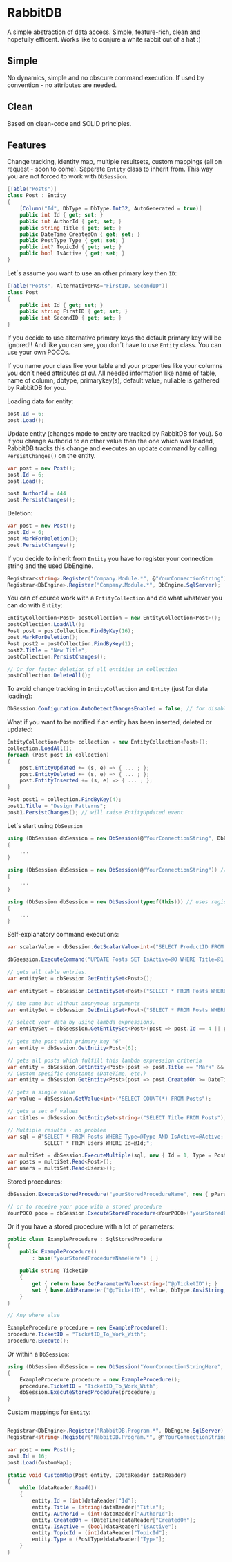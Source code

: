 RabbitDB
========

A simple abstraction of data access. Simple, feature-rich, clean and hopefully efficent. 
Works like to conjure a white rabbit out of a hat  :)

Simple
----------
No dynamics, simple and no obscure command execution. 
If used by convention - no attributes are needed.

Clean
-----
Based on clean-code and SOLID principles.

Features
------------
Change tracking, identity map, multiple resultsets, custom mappings
(all on request - soon to come).
Seperate `Entity` class to inherit from. This way you are not forced to work with `DbSession`.

```csharp
[Table("Posts")]
class Post : Entity
{
    [Column("Id", DbType = DbType.Int32, AutoGenerated = true)]
    public int Id { get; set; }
    public int AuthorId { get; set; }
    public string Title { get; set; }
    public DateTime CreatedOn { get; set; }
    public PostType Type { get; set; }
    public int? TopicId { get; set; }
    public bool IsActive { get; set; }
}
```
Let´s assume you want to use an other primary key then `ID`:
```csharp
[Table("Posts", AlternativePKs="FirstID, SecondID")]
class Post
{
    public int Id { get; set; }
    public string FirstID { get; set; }
    public int SecondID { get; set; }
}
```
If you decide to use alternative primary keys the default primary key will be ignored!!
And like you can see, you don´t have to use `Entity` class. You can use your own POCOs.

If you name your class like your table and your properties like your columns you don´t need attributes *at all*.
All needed information like name of table, name of column, dbtype, primarykey(s), default value, nullable is gathered by RabbitDB for you.

Loading data for entity:
```csharp
post.Id = 6;
post.Load();
```
Update entity (changes made to entity are tracked by RabbitDB for you). 
So if you change AuthorId to an other value then the one which was loaded, RabbitDB tracks this change and
executes an update command by calling `PersistChanges()` on the entity.
```csharp
var post = new Post();
post.Id = 6;
post.Load();

post.AuthorId = 444
post.PersistChanges();
```

Deletion:
```csharp
var post = new Post();
post.Id = 6;
post.MarkForDeletion();
post.PersistChanges();
```

If you decide to inherit from `Entity` you have to register your connection string and the used DbEngine.
```csharp
Registrar<string>.Register("Company.Module.*", @"YourConnectionString");
Registrar<DbEngine>.Register("Company.Module.*", DbEngine.SqlServer);
```
You can of cource work with a `EntityCollection` and do what whatever you can do with `Entity`:
```csharp
EntityCollection<Post> postCollection = new EntityCollection<Post>();
postCollection.LoadAll();
Post post = postCollection.FindByKey(16);
post.MarkForDeletion();
Post post2 = postCollection.FindByKey(1);
post2.Title = "New Title";
postCollection.PersistChanges();

// Or for faster deletion of all entities in collection
postCollection.DeleteAll();
```

To avoid change tracking in `EntityCollection` and `Entity` (just for data loading):
```csharp
DbSession.Configuration.AutoDetectChangesEnabled = false; // for disabling change tracking
```
What if you want to be notified if an entity has been inserted, deleted or updated:
```csharp
EntityCollection<Post> collection = new EntityCollection<Post>();
collection.LoadAll();
foreach (Post post in collection)
{
    post.EntityUpdated += (s, e) => { ... ; };
    post.EntityDeleted += (s, e) => { ... ; };
    post.EntityInserted += (s, e) => { ... ; };
}

Post post1 = collection.FindByKey(4);
post1.Title = "Design Patterns";
post1.PersistChanges(); // will raise EntityUpdated event
```

Let´s start using `DbSession`
```csharp
using (DbSession dbSession = new DbSession(@"YourConnectionString", DbEngine.MySql))
{
    ...
}

using (DbSession dbSession = new DbSession(@"YourConnectionString")) // SqlServer by default
{
    ...
}

using (DbSession dbSession = new DbSession(typeof(this))) // uses registered connection string and DbEngine for types namespace.
{
    ...
}
```
Self-explanatory command executions:
```csharp
var scalarValue = dbSession.GetScalarValue<int>("SELECT ProductID FROM Products WHERE Name=@name", new { name = "Herbie" });

dbSsession.ExecuteCommand("UPDATE Posts SET IsActive=@0 WHERE Title=@1 and Id=@2", true, "Mark", 3);

// gets all table entries.
var entitySet = dbSession.GetEntitySet<Post>();

var entitySet = dbSession.GetEntitySet<Post>("SELECT * FROM Posts WHERE Title=@title OR Id=@id", new { title = "Mark", id = 5 });

// the same but without anonymous arguments
var entitySet = dbSession.GetEntitySet<Post>("SELECT * FROM Posts WHERE Title=@0 OR Id=@1", "Mark", 5);

// select your data by using lambda expressions.
var entitySet = dbSsession.GetEntitySet<Post>(post => post.Id == 4 || post.IsActive);
 
// gets the post with primary key '6'
var entity = dbSession.GetEntity<Post>(6);

// gets all posts which fulfill this lambda expression criteria
var entity = dbSession.GetEntity<Post>(post => post.Title == "Mark" && post.Id == 6); 
// Custom specific constants (DateTime, etc.)
var entity = dbSession.GetEntity<Post>(post => post.CreatedOn >= DateTime.Now);

// gets a single value
var value = dbSession.GetValue<int>("SELECT COUNT(*) FROM Posts");

// gets a set of values
var titles = dbSession.GetEntitySet<string>("SELECT Title FROM Posts");

// Multiple results - no problem
var sql = @"SELECT * FROM Posts WHERE Type=@Type AND IsActive=@Active;
            SELECT * FROM Users WHERE Id=@Id;";

var multiSet = dbSession.ExecuteMultiple(sql, new { Id = 1, Type = PostType.Post, Active = true });
var posts = multiSet.Read<Post>();
var users = multiSet.Read<Users>();
```
Stored procedures:
```csharp
dbSession.ExecuteStoredProcedure("yourStoredProcedureName", new { pParam1 = "Fred", pParam2 = PostType.Page });

// or to receive your poce with a stored procedure
YourPOCO poco = dbSession.ExecuteStoredProcedure<YourPOCO>("yourStoredProcedureName", new { pParam1 = "Fred", pParam2 = PostType.Page });
```
Or if you have a stored procedure with a lot of parameters:
```csharp
public class ExampleProcedure : SqlStoredProcedure
{
    public ExampleProcedure()
        : base("yourStoredProcedureNameHere") { }

    public string TicketID
    {
        get { return base.GetParameterValue<string>("@pTicketID"); }
        set { base.AddParameter("@pTicketID", value, DbType.AnsiString, 255); }
    }
}

// Any where else

ExampleProcedure procedure = new ExampleProcedure();
procedure.TicketID = "TicketID_To_Work_With";
procedure.Execute();
```
Or within a `DbSession`:
```csharp
using (DbSession dbSession = new DbSession("YourConnectionStringHere", DbEngine.SqlServer))
{
    ExampleProcedure procedure = new ExampleProcedure();
    procedure.TicketID = "TicketID_To_Work_With";
    dbSession.ExecuteStoredProcedure(procedure);
}
```
Custom mappings for `Entity`:
```csharp

Registrar<DbEngine>.Register("RabbitDB.Program.*", DbEngine.SqlServer);
Registrar<string>.Register("RabbitDB.Program.*", @"YourConnectionStringHere");

var post = new Post();
post.Id = 16;
post.Load(CustomMap);

static void CustomMap(Post entity, IDataReader dataReader)
{
    while (dataReader.Read())
    {
        entity.Id = (int)dataReader["Id"];
        entity.Title = (string)dataReader["Title"];
        entity.AuthorId = (int)dataReader["AuthorId"];
        entity.CreatedOn = (DateTime)dataReader["CreatedOn"];
        entity.IsActive = (bool)dataReader["IsActive"];
        entity.TopicId = (int)dataReader["TopicId"];
        entity.Type = (PostType)dataReader["Type"];
    }
}
```

